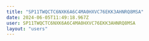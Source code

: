 ```yaml
---
title: "SP11TWQCTC6NXK6A6C4MA0HXVC76EKK3AHNRQ8MSA"
date: 2024-06-05T11:49:18.967Z
user: SP11TWQCTC6NXK6A6C4MA0HXVC76EKK3AHNRQ8MSA
layout: "users"
---
```

    